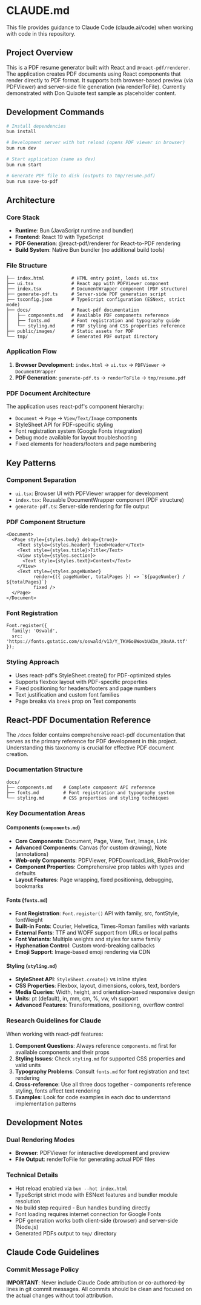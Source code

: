 # CLAUDE.md

This file provides guidance to Claude Code (claude.ai/code) when working with code in this repository.

## Project Overview

This is a PDF resume generator built with React and `@react-pdf/renderer`. The application creates PDF documents using React components that render directly to PDF format. It supports both browser-based preview (via PDFViewer) and server-side file generation (via renderToFile). Currently demonstrated with Don Quixote text sample as placeholder content.

## Development Commands

```bash
# Install dependencies
bun install

# Development server with hot reload (opens PDF viewer in browser)
bun run dev

# Start application (same as dev)
bun run start

# Generate PDF file to disk (outputs to tmp/resume.pdf)
bun run save-to-pdf
```

## Architecture

### Core Stack
- **Runtime**: Bun (JavaScript runtime and bundler)
- **Frontend**: React 19 with TypeScript
- **PDF Generation**: @react-pdf/renderer for React-to-PDF rendering
- **Build System**: Native Bun bundler (no additional build tools)

### File Structure
```
├── index.html          # HTML entry point, loads ui.tsx
├── ui.tsx              # React app with PDFViewer component  
├── index.tsx           # DocumentWrapper component (PDF structure)
├── generate-pdf.ts     # Server-side PDF generation script
├── tsconfig.json       # TypeScript configuration (ESNext, strict mode)
├── docs/               # React-pdf documentation
│   ├── components.md   # Available PDF components reference
│   ├── fonts.md        # Font registration and typography guide
│   └── styling.md      # PDF styling and CSS properties reference
├── public/images/      # Static assets for PDF
└── tmp/                # Generated PDF output directory
```

### Application Flow
1. **Browser Development**: `index.html` → `ui.tsx` → `PDFViewer` → `DocumentWrapper`
2. **PDF Generation**: `generate-pdf.ts` → `renderToFile` → `tmp/resume.pdf`

### PDF Document Architecture
The application uses react-pdf's component hierarchy:
- `Document` → `Page` → `View/Text/Image` components
- StyleSheet API for PDF-specific styling
- Font registration system (Google Fonts integration)
- Debug mode available for layout troubleshooting
- Fixed elements for headers/footers and page numbering

## Key Patterns

### Component Separation
- `ui.tsx`: Browser UI with PDFViewer wrapper for development
- `index.tsx`: Reusable DocumentWrapper component (PDF structure)
- `generate-pdf.ts`: Server-side rendering for file output

### PDF Component Structure
```tsx
<Document>
  <Page style={styles.body} debug={true}>
    <Text style={styles.header} fixed>Header</Text>
    <Text style={styles.title}>Title</Text>
    <View style={styles.section}>
      <Text style={styles.text}>Content</Text>
    </View>
    <Text style={styles.pageNumber} 
          render={({ pageNumber, totalPages }) => `${pageNumber} / ${totalPages}`} 
          fixed />
  </Page>
</Document>
```

### Font Registration
```tsx
Font.register({
  family: 'Oswald',
  src: 'https://fonts.gstatic.com/s/oswald/v13/Y_TKV6o8WovbUd3m_X9aAA.ttf'
});
```

### Styling Approach
- Uses react-pdf's StyleSheet.create() for PDF-optimized styles
- Supports flexbox layout with PDF-specific properties
- Fixed positioning for headers/footers and page numbers
- Text justification and custom font families
- Page breaks via `break` prop on Text components

## React-PDF Documentation Reference

The `/docs` folder contains comprehensive react-pdf documentation that serves as the primary reference for PDF development in this project. Understanding this taxonomy is crucial for effective PDF document creation.

### Documentation Structure

```
docs/
├── components.md    # Complete component API reference
├── fonts.md         # Font registration and typography system
└── styling.md       # CSS properties and styling techniques
```

### Key Documentation Areas

#### Components (`components.md`)
- **Core Components**: Document, Page, View, Text, Image, Link
- **Advanced Components**: Canvas (for custom drawing), Note (annotations)  
- **Web-only Components**: PDFViewer, PDFDownloadLink, BlobProvider
- **Component Properties**: Comprehensive prop tables with types and defaults
- **Layout Features**: Page wrapping, fixed positioning, debugging, bookmarks

#### Fonts (`fonts.md`)
- **Font Registration**: `Font.register()` API with family, src, fontStyle, fontWeight
- **Built-in Fonts**: Courier, Helvetica, Times-Roman families with variants
- **External Fonts**: TTF and WOFF support from URLs or local paths
- **Font Variants**: Multiple weights and styles for same family
- **Hyphenation Control**: Custom word-breaking callbacks
- **Emoji Support**: Image-based emoji rendering via CDN

#### Styling (`styling.md`)
- **StyleSheet API**: `StyleSheet.create()` vs inline styles
- **CSS Properties**: Flexbox, layout, dimensions, colors, text, borders
- **Media Queries**: Width, height, and orientation-based responsive design
- **Units**: pt (default), in, mm, cm, %, vw, vh support
- **Advanced Features**: Transformations, positioning, overflow control

### Research Guidelines for Claude

When working with react-pdf features:

1. **Component Questions**: Always reference `components.md` first for available components and their props
2. **Styling Issues**: Check `styling.md` for supported CSS properties and valid units  
3. **Typography Problems**: Consult `fonts.md` for font registration and text rendering
4. **Cross-reference**: Use all three docs together - components reference styling, fonts affect text rendering
5. **Examples**: Look for code examples in each doc to understand implementation patterns

## Development Notes

### Dual Rendering Modes
- **Browser**: PDFViewer for interactive development and preview
- **File Output**: renderToFile for generating actual PDF files

### Technical Details
- Hot reload enabled via `bun --hot index.html`
- TypeScript strict mode with ESNext features and bundler module resolution
- No build step required - Bun handles bundling directly
- Font loading requires internet connection for Google Fonts
- PDF generation works both client-side (browser) and server-side (Node.js)
- Generated PDFs output to `tmp/` directory

## Claude Code Guidelines

### Commit Message Policy
**IMPORTANT**: Never include Claude Code attribution or co-authored-by lines in git commit messages. All commits should be clean and focused on the actual changes without tool attribution.